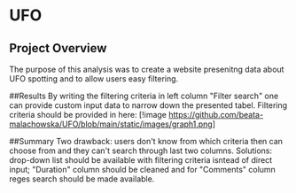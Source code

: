 # UFO
## Project Overview
The purpose of this analysis was to create a website presenitng data about UFO spotting and to allow users easy filtering.

##Results
By writing the filtering criteria in left column "Filter search" one can provide custom input data to narrow down the presented tabel. 
Filtering criteria should be provided in here:
[!image https://github.com/beata-malachowska/UFO/blob/main/static/images/graph1.png]

##Summary 
Two drawback: users don't know from which criteria then can choose from and they can't search through last two columns.
Solutions: drop-down list should be available with filtering criteria isntead of direct input; "Duration" column should be cleaned and for "Comments" column reges search should be made available. 
